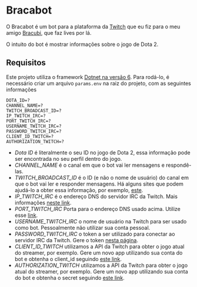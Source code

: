 ﻿# Bracabot

O Bracabot é um bot para a plataforma da [Twitch](https://www.twitch.tv/bracubi) que eu fiz para o meu amigo [Bracubi](https://www.twitch.tv/bracubi), que faz lives por lá.

O intuito do bot é mostrar informações sobre o jogo de Dota 2.

## Requisitos

Este projeto utiliza o framework [Dotnet na versão 6](https://dotnet.microsoft.com/en-us/download/dotnet/6.0). Para rodá-lo, é necessário criar um arquivo `params.env` na raiz do projeto, com as seguintes informações

```
DOTA_ID=?
CHANNEL_NAME=?
TWITCH_BROADCAST_ID=?
IP_TWITCH_IRC=?
PORT_TWITCH_IRC=?
USERNAME_TWITCH_IRC=?
PASSWORD_TWITCH_IRC=?
CLIENT_ID_TWITCH=?
AUTHORIZATION_TWITCH=?
```

- *Dota ID* é literalmente o seu ID no jogo de Dota 2, essa informação pode ser encontrada no seu perfil dentro do jogo.
- *CHANNEL_NAME* é o canal em que o bot vai ler mensagens e respondê-las.
- *TWITCH_BROADCAST_ID* é o ID (e não o nome de usuário) do canal em que o bot vai ler e responder mensagens. Há alguns sites que podem ajudá-lo a obter essa informação, por exemplo, [este](https://www.streamweasels.com/tools/convert-twitch-username-to-user-id/).
- *IP_TWITCH_IRC* é o endereço DNS do servidor IRC da Twitch. Mais informações [neste link](https://dev.twitch.tv/docs/irc#connecting-to-the-twitch-irc-server).
- *PORT_TWITCH_IRC* Porta para o endereço DNS usado acima. Utilize esse [link](https://dev.twitch.tv/docs/irc#connecting-to-the-twitch-irc-server).
- *USERNAME_TWITCH_IRC* o nome de usuário na Twitch para ser usado como bot. Pessoalmente não utilizar sua conta pessoal.
- *PASSWORD_TWITCH_IRC* o token a ser utilizado para conectar ao servidor IRC da Twitch. Gere o token [nesta página](https://twitchapps.com/tmi/).
- *CLIENT_ID_TWITCH* utilizamos a API da Twitch para obter o jogo atual do streamer, por exemplo. Gere um novo app utilizando sua conta do bot e obtenha o client_id seguindo [este link](https://dev.twitch.tv/console).
- *AUTHORIZATION_TWITCH* utilizamos a API da Twitch para obter o jogo atual do streamer, por exemplo. Gere um novo app utilizando sua conta do bot e obtenha o secret seguindo [este link](https://dev.twitch.tv/console).
